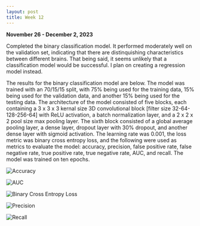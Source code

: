 ```yaml
---
layout: post
title: Week 12
---
```

**November 26 - December 2, 2023**

Completed the binary classification model. It performed moderately well on the validation set, indicating that there are distinquishing characteristics between different brains. That being said, 
it seems unlikely that a classification model would be successful. I plan on creating a regression model instead. 

The results for the binary classification model are below. The model was trained with an 70/15/15 split, with 75% being used for the training data, 15% being used for the validation data, and another 15% being used for the testing data. The architecture of the model consisted of five blocks, each containing a 3 x 3 x 3 kernal size 3D convolutional block [filter size 32-64-128-256-64] with ReLU activation, a batch normalization layer, and a 2 x 2 x 2 pool size max pooling layer. The sixth block consisted of a global average pooling layer, a dense layer, dropout layer with 30% dropout, and another dense layer with sigmoid activation. The learning rate was 0.001, the loss metric was binary cross entropy loss, and the following were used as metrics to evaluate the model: accuracy, precision, false positive rate, false negative rate, true positive rate, true negative rate, AUC, and recall. The model was trained on ten epochs. 

![Accuracy](https://github.com/msp112/msp112.github.io/files/Accuracy_For_Binary_Brain_Age_Classification_CNN.png)

![AUC](msp112.github.io/files/Area_Under_Curve_For_Binary_Brain_Age_Classification.png)

![Binary Cross Entropy Loss](msp112.github.io/files/Binary_Cross_Entropy_Loss_for_Binary_Brain_Age_Classification_CNN.png)

![Precision](msp112.github.io/files/Precision_For_Binary_Brain_Age_Classification.png)

![Recall](msp112.github.io/files/Recall_For_Binary_Brain_Age_Classification.png)
